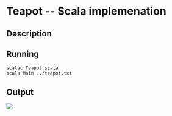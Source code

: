 Teapot -- Scala implemenation
=============================

Description
-----------


Running
-------

```
scalac Teapot.scala 
scala Main ../teapot.txt
```

Output
------
<img src="https://github.com/gousiosg/teapots/blob/master/gousiosg/teapot.png?raw=true"/>

